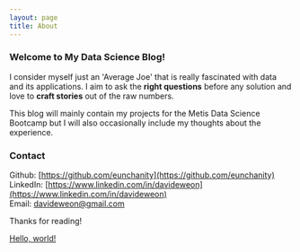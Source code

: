```yaml
---
layout: page
title: About
---
```


### Welcome to My Data Science Blog!

I consider myself just an 'Average Joe' that is really fascinated with data and its applications. I aim to ask the **right questions** before any solution and love to **craft stories** out of the raw numbers.  

This blog will mainly contain my projects for the Metis Data Science Bootcamp but I will also occasionally include my thoughts about the experience.

### Contact
Github:			[https://github.com/eunchanity](https://github.com/eunchanity)<br/>
LinkedIn:       [https://www.linkedin.com/in/davideweon](https://www.linkedin.com/in/davideweon)<br/>
Email:			[davideweon@gmail.com](<mailto:davideweon@gmail.com>)

Thanks for reading!

<a href="http://example.com/" target="_blank">Hello, world!</a>
